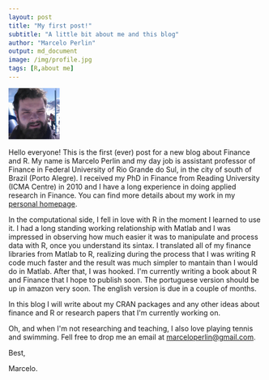 ```yaml
---
layout: post
title: "My first post!"
subtitle: "A little bit about me and this blog"
author: "Marcelo Perlin"
output: md_document
image: /img/profile.jpg
tags: [R,about me]
---
```


<img src="/img/profile.jpg" width="20%" />

Hello everyone! This is the first (ever) post for a new blog about
Finance and R. My name is Marcelo Perlin and my day job is assistant
professor of Finance in Federal University of Rio Grande do Sul, in the
city of south of Brazil (Porto Alegre). I received my PhD in Finance
from Reading University (ICMA Centre) in 2010 and I have a long
experience in doing applied research in Finance. You can find more
details about my work in my [personal
homepage](https://sites.google.com/site/marceloperlin/).

In the computational side, I fell in love with R in the moment I learned
to use it. I had a long standing working relationship with Matlab and I
was impressed in observing how much easier it was to manipulate and
process data with R, once you understand its sintax. I translated all of
my finance libraries from Matlab to R, realizing during the process that
I was writing R code much faster and the result was much simpler to
mantain than I would do in Matlab. After that, I was hooked. I'm
currently writing a book about R and Finance that I hope to publish
soon. The portuguese version should be up in amazon very soon. The
english version is due in a couple of months.

In this blog I will write about my CRAN packages and any other ideas
about finance and R or research papers that I'm currently working on. 

Oh, and when I'm not researching and teaching, I also love playing
tennis and swimming. Fell free to drop me an email at
[marceloperlin@gmail.com](marceloperlin@gmail.com).

Best,

Marcelo.
